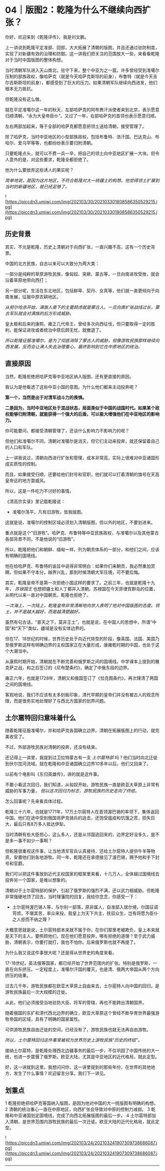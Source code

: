 # 04｜版图2：乾隆为什么不继续向西扩张？

你好，欢迎来到《乾隆评传》，我是刘文鹏。

上一讲说到乾隆平定准部、回部，大大拓展了清朝的版图，并且还通过驻防制度，实现了对新疆有效的治理和防御。这一讲我们把关注的范围放大一些，来看看乾隆对于当时中国版图的整体构想。

当时清朝军队进入天山南北，驻守下来，整个中亚为之一震。许多曾经受到准噶尔压制的部族政权，像哈萨克（就是今天哈萨克斯坦的前身），布鲁特（就是今天吉尔吉斯斯坦的前身），都感受到了巨大的压力。如果清朝军队继续向西进发，他们根本无力抵抗。

但乾隆没有这么做。

就在平定准噶尔这一年的秋天，左部哈萨克的阿布赉汗派使者来到北京，表示愿意归顺清朝，“永为大皇帝臣仆”。又过了一年，右部哈萨克的首领也表示愿意归顺。

左右两部加起来，等于全部的哈萨克都愿意把领土送给清朝，接受管理了。

除了哈萨克，当时中亚地区的小型部族政权，包括布鲁特、浩汗国、巴达克山、布哈尔、爱乌罕等等，也都纷纷表示要归附清朝。

只要乾隆点头，就可以不费一兵一卒，把自己的领土向中亚地区扩展一大块。但令人意外的是，对这些要求，乾隆全都拒绝了。

他为什么要放弃这些诱人的果实呢？

 *简单地说，是因为这片地区，不符合乾隆对大一统疆土的构想。他觉得领土扩展到当时的新疆地区，就已经足够了。*

![https://piccdn3.umiwi.com/img/202103/30/202103301808586350529215.jpg](https://piccdn3.umiwi.com/img/202103/30/202103301808586350529215.jpg)

## 历史背景

其实，不光是乾隆，历史上清朝对于向西扩张，一直兴趣不高，这有一个历史背景。

中国的北方民族，自古以来可以大致分为两大类：

一部分是纯粹的草原游牧民族，像匈奴、突厥、蒙古等，一旦向南进攻受挫，就会沿着草原地带向西打；

另一部分呢，生活在东北地区，包括鲜卑、契丹、女真等，他们就一直更倾向于向南发展，征服中原农耕地区。

 *从努尔哈赤开始，满族人南下的主要顾虑就是蒙古人。一旦向南扩张战线过长，蒙古军队就会对满族的后方形成威胁。*

皇太极和后来的康熙、雍正几代帝王，曾经多次向西征伐，但只要取得一定的胜利，能保证进攻或者统治中原后顾无忧，就撤退了。

 *所以乾隆征服准噶尔，是为了彻底消除了蒙古人的威胁，但像游牧民族那样继续向西发展，反而会让满人失去治理重心，最终影响到它在中原地区的统治。*

## 直接原因

当然，乾隆拒绝把哈萨克等中亚地区纳入版图，还有更直接的原因。

我认为是他看透了这些中亚小国的意图。为什么他们都来主动投奔呢？

 **第一个，当然是出于对清军战斗力的畏惧。**

 **二是因为，当时中亚地区处于混战状态，局面类似于中国的战国时代。如果某个政权能够归附清朝，就能获得一个强大的后盾，可以极大增强他们在中亚地区的影响力。**

你可能要问，都接受清朝管理了，还谈什么影响力不影响力的呢？

但他们和准噶尔不同，清朝对准噶尔是消灭，但它们主动来投奔，就还保留着自己的人口和军队。

上一讲我说过，清朝向西进行扩张和管理，成本非常高，实际上很难对中亚诸国形成实质性的控制。

而且，如果接受归顺，还要给他们封号和官职，他们就可以打着清朝的旗号在天高皇帝远的地方耍威风。

所以，这是一件吃力不讨好的事情。

《清高宗实录》里记载乾隆说：

* 准噶尔荡平，凡有旧游牧，皆我版图。

这就是说，准噶尔的控制区域必须划入清朝版图，但以外的地区，不要划进来。

重点就是这个“旧游牧”。哈萨克、布鲁特等中亚民族政权，与准噶尔以及其他蒙古各部背景不同，不是他说的“旧游牧”。

所以，乾隆把他们和朝鲜、缅甸一样，列为朝贡体系的一部分，和他们之间，应该有明确的国境线。

他在给哈萨克、布鲁特的谕旨中说得非常明白：如果你们来朝贡，我必然重加赏赐，但如果不守本分，越界兴乱，那到时候清朝大军压境，可不要后悔。

其实，乾隆皇帝不是第一次拒绝小国这样的要求了。之前三年，也就是乾隆十九年， *苏禄国王* 也想把疆土和人丁都并入清朝。苏禄国在今天菲律宾群岛的位置，从明代以来一直对中国朝贡。乾隆也拒绝了。

 *一次海上，一次陆上，乾隆皇帝非常清晰地向世人表明了他对中国版图的态度。领土，并不是越大越好，而是越清楚越好。*

虽然有句古话，“普天之下，莫非王土”，也就是说，在中国人的思想中，所谓“中国”和“天下”类似，疆域是没有实体边界的。

但在17、18世纪的时候，世界历史处于向近代转型的阶段，像英国、法国、美国乃至俄罗斯这样有明确边界的主权国家正在大量形成，康雍乾时期的中国，也处于这个大潮当中。

从康熙时期开始，清朝就在不断完善和俄罗斯之间的国境线。中学课本上提到的雅克萨之战，和之后签订的《尼布楚条约》，确定了中俄东段的边界。

雍正六年，也就是1728年，清朝又和俄国签订了《恰克图条约》，再次理清了两国之间的国境线。

客观地说，我们不应该有太多刻板印象，清代早期的皇帝们并没有被古人的观念所限，而是很务实地处理好了与西北方国家的划界问题。

## 土尔扈特回归意味着什么

随着乾隆征服准噶尔，并和哈萨克各国确立边界。清朝在拓展版图上的行动，就完美收官了。

不过，外部游牧民族对清朝的投奔，还没有结束。

还记得上一讲里，我提到过卫拉特蒙古有一支 *土尔扈特部* 吗？他们当时向北迁徙到伏尔加河流域。就在乾隆和中亚诸国确立边界10多年以后，他们又回来了。

以前有个电影叫《东归英雄传》，讲的就是这件事。

不要小看这次回归，我们知道，从匈奴开始，游牧民族一直是欧亚大草原上非常有威胁的军事力量， *但以这次回归为标志，游牧民族的历史走向了终结。*

怎么回事呢？先来看具体过程。

乾隆三十六年，也就是1771年，17万土尔扈特人在首领渥巴锡的率领下，集体返回中国。他们在途中受到俄国哥萨克骑兵的追击，还饱受瘟疫和饥饿之苦，损失巨大，最后只有8万多人抵达伊犁。

当时清朝有些大臣担心，这么多人，还是从邻国逃回来的，边界定好没多久，是不是多一事不如少一事啊？

但乾隆很重视这件事，让当地清军官兵认真接待，还给土尔扈特人提供牛羊等物资，安置他们到各地游牧。同一年，乾隆还在承德接见了渥巴锡，赐予他和手下封号和官爵。

我们可以把这件事放到近代主权国家的框架里来看，十几万人，全体越过国境线去投奔另一个国家，是难以想象的。

清朝对于土尔扈特部的保护，引起了俄罗斯的强烈不满，还以武力相威胁。但乾隆非常强硬地顶了回去，当时理藩院的回复，我给你念念，你感受一下：

* 土尔扈特渥巴锡人等，与尔别一部落，原非属人，自准部入居尔境，尔国征调苛烦，不堪其苦，率众来投。我皇上为天下共主，抚驭众生，岂有将愿为臣仆之人拒而不纳之理？

大概意思就是说，土尔扈特部本来就不属于你，在你们那里老被欺负，皇上本来就是天下的主人，要照顾他们，现在他们愿意投奔，哪有拒绝的道理？至于武力威胁，清朝表示，你要打就打，我也不怕你。后来俄罗斯也就不再提了。

为什么我又说这件事很大呢？还是得从世界史的角度来看。

17-18世纪，英法俄等国家，都已经开始了世界范围内的扩张。特别是俄罗斯，一直在向东挤压。一定程度上，准噶尔汗国的覆灭，也是清、俄两大帝国从两个方向挤压的结果。

过去几千年，游牧民族都在欧亚大草原上自由来去，土尔扈特人向中国的回归，是游牧民族最后一次大规模的迁徙。

从此，他们必须接受当地驻防大臣、将军的管辖，再也不能跨出清朝国界。

随着俄国的东扩和清代西北边界的确立，欧亚大草原这个曾经不断孕育世界最强游牧帝国的区域，具有了明确的国家属性。

可供游牧民族自由迁徙的空间，已经没有了，游牧民族也就无法再自由游牧。

 *所以，土尔扈特回归这件事常被视为世界历史上游牧民族“历史的终结”。*

接纳土尔扈特，是乾隆处理西北边疆事务的最后一步，不仅巩固了中国传统的大一统，也进一步震慑了俄罗斯。欧亚大陆，尤其是中亚地区的近代格局，就此定型。

好，这一讲就到这里。我想问问你，这一讲里提到的那些年份，在世界的其他地方，发生了什么事情？欢迎留言分享。我们下一讲见。

## 划重点

1 乾隆拒绝把哈萨克等国纳入版图，是因为他对中国的大一统版图有明确的构想。
2 清朝的统治重心一直在中原地区，向西扩张会导致对中原的控制力减弱。
3 乾隆和中亚诸国划定国境线，完成了向西北拓展版图的最后一步。
4 土尔扈特部加入清朝，是世界范围内游牧民族的最后一次迁徙。欧亚大陆的近代化格局，就此定型。


![https://piccdn3.umiwi.com/img/202103/24/202103241907309738686087.jpg](https://piccdn3.umiwi.com/img/202103/24/202103241907309738686087.jpg)

---
